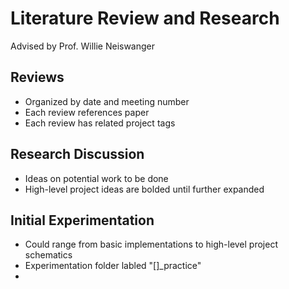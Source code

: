 # Literature Review and Research
Advised by Prof. Willie Neiswanger
## Reviews
- Organized by date and meeting number
- Each review references paper
- Each review has related project tags

## Research Discussion
- Ideas on potential work to be done
- High-level project ideas are bolded until further expanded

## Initial Experimentation
- Could range from basic implementations to high-level project schematics
- Experimentation folder labled "[]_practice"
- 
